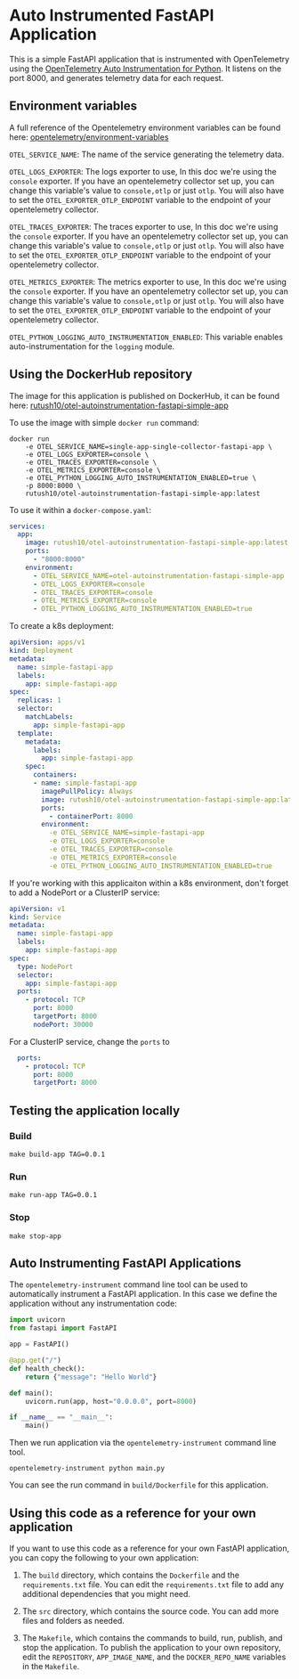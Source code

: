# Auto Instrumented FastAPI Application

This is a simple FastAPI application that is instrumented with OpenTelemetry using the [OpenTelemetry Auto Instrumentation for Python](https://opentelemetry.io/docs/instrumentation/python/automatic/). It listens on the port 8000, and generates telemetry data for each request. 


## Environment variables

A full reference of the Opentelemetry environment variables can be found here: [opentelemetry/environment-variables](https://opentelemetry.io/docs/specs/otel/configuration/sdk-environment-variables/)

`OTEL_SERVICE_NAME`: The name of the service generating the telemetry data. 

`OTEL_LOGS_EXPORTER`: The logs exporter to use, In this doc we're using the `console` exporter. If you have an opentelemetry collector set up, you can change this variable's value to `console,otlp` or just `otlp`. You will also have to set the `OTEL_EXPORTER_OTLP_ENDPOINT` variable to the endpoint of your opentelemetry collector.

`OTEL_TRACES_EXPORTER`: The traces exporter to use, In this doc we're using the `console` exporter. If you have an opentelemetry collector set up, you can change this variable's value to `console,otlp` or just `otlp`. You will also have to set the `OTEL_EXPORTER_OTLP_ENDPOINT` variable to the endpoint of your opentelemetry collector.

`OTEL_METRICS_EXPORTER`: The metrics exporter to use, In this doc we're using the `console` exporter. If you have an opentelemetry collector set up, you can change this variable's value to `console,otlp` or just `otlp`. You will also have to set the `OTEL_EXPORTER_OTLP_ENDPOINT` variable to the endpoint of your opentelemetry collector.

`OTEL_PYTHON_LOGGING_AUTO_INSTRUMENTATION_ENABLED`: This variable enables auto-instrumentation for the `logging` module.


## Using the DockerHub repository

The image for this application is published on DockerHub, it can be found here: [rutush10/otel-autoinstrumentation-fastapi-simple-app
](https://hub.docker.com/repository/docker/rutush10/otel-autoinstrumentation-fastapi-simple-app/general)


To use the image with simple `docker run` command: 

```shell
docker run
	-e OTEL_SERVICE_NAME=single-app-single-collector-fastapi-app \
	-e OTEL_LOGS_EXPORTER=console \
	-e OTEL_TRACES_EXPORTER=console \
	-e OTEL_METRICS_EXPORTER=console \
	-e OTEL_PYTHON_LOGGING_AUTO_INSTRUMENTATION_ENABLED=true \
	-p 8000:8000 \
	rutush10/otel-autoinstrumentation-fastapi-simple-app:latest
```

To use it within a `docker-compose.yaml`: 

```yaml
services:
  app:
    image: rutush10/otel-autoinstrumentation-fastapi-simple-app:latest
    ports:
      - "8000:8000"
    environment:
      - OTEL_SERVICE_NAME=otel-autoinstrumentation-fastapi-simple-app
      - OTEL_LOGS_EXPORTER=console
      - OTEL_TRACES_EXPORTER=console
      - OTEL_METRICS_EXPORTER=console
      - OTEL_PYTHON_LOGGING_AUTO_INSTRUMENTATION_ENABLED=true
```

To create a k8s deployment: 

```yaml
apiVersion: apps/v1
kind: Deployment
metadata:
  name: simple-fastapi-app
  labels:
    app: simple-fastapi-app
spec:
  replicas: 1
  selector:
    matchLabels:
      app: simple-fastapi-app
  template:
    metadata:
      labels:
        app: simple-fastapi-app
    spec:
      containers:
      - name: simple-fastapi-app
        imagePullPolicy: Always
        image: rutush10/otel-autoinstrumentation-fastapi-simple-app:latest
        ports:
          - containerPort: 8000
        environment:
          -e OTEL_SERVICE_NAME=simple-fastapi-app
          -e OTEL_LOGS_EXPORTER=console
          -e OTEL_TRACES_EXPORTER=console
          -e OTEL_METRICS_EXPORTER=console
          -e OTEL_PYTHON_LOGGING_AUTO_INSTRUMENTATION_ENABLED=true
```

If you're working with this applicaiton within a k8s environment, don't forget to add a NodePort or a ClusterIP service: 

```yaml
apiVersion: v1
kind: Service
metadata:
  name: simple-fastapi-app
  labels:
    app: simple-fastapi-app
spec:
  type: NodePort
  selector:
    app: simple-fastapi-app
  ports:
    - protocol: TCP
      port: 8000
      targetPort: 8000
      nodePort: 30000
```

For a ClusterIP service, change the `ports` to 

```yaml
  ports:
    - protocol: TCP
      port: 8000
      targetPort: 8000
```


## Testing the application locally

### Build

```shell
make build-app TAG=0.0.1
```

### Run

```shell
make run-app TAG=0.0.1
```

### Stop

```shell
make stop-app
```


## Auto Instrumenting FastAPI Applications

The `opentelemetry-instrument` command line tool can be used to automatically instrument a FastAPI application. In this case we define the application without any instrumentation code: 

```python
import uvicorn
from fastapi import FastAPI

app = FastAPI()

@app.get("/")
def health_check():
    return {"message": "Hello World"}

def main():
    uvicorn.run(app, host="0.0.0.0", port=8000)

if __name__ == "__main__":
    main()
```

Then we run application via the `opentelemetry-instrument` command line tool.

```shell
opentelemetry-instrument python main.py
```

You can see the run command in `build/Dockerfile` for this application. 


## Using this code as a reference for your own application

If you want to use this code as a reference for your own FastAPI application, you can copy the following to your own application:

1. The `build` directory, which contains the `Dockerfile` and the `requirements.txt` file. You can edit the `requirements.txt` file to add any additional dependencies that you might need. 

2. The `src` directory, which contains the source code. You can add more files and folders as needed.

3. The `Makefile`, which contains the commands to build, run, publish, and stop the application. To publish the application to your own repository, edit the `REPOSITORY`, `APP_IMAGE_NAME`, and the `DOCKER_REPO_NAME` variables in the `Makefile`.


